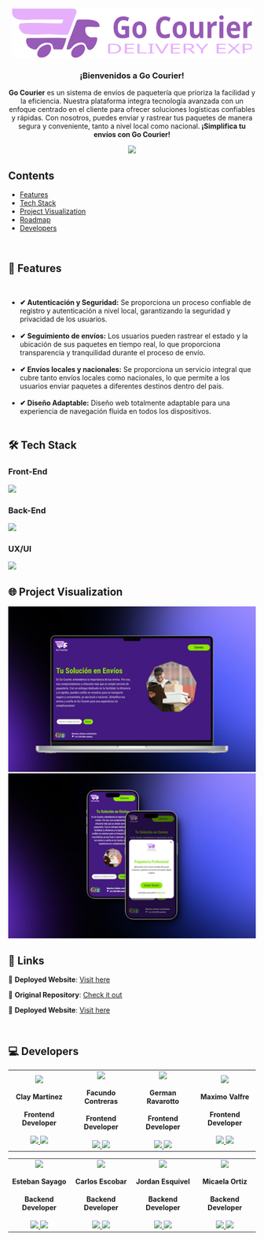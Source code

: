 <!-- PROJECT LOGO -->
<br />
  <div align='center'>
    <a href="https://github.com/No-Country/C16-03-m-node-react-" target="_blank">
      <img src="./Client/C16-03-m-node-react-/public/logo-readme.svg" alt="logo"height="100">
    </a>
    <h3 align="center">¡Bienvenidos a Go Courier!</h3>
  </div>
<!-- ABOUT THE PROJECT -->
<div align="center">
  <p align="center">
    <strong>Go Courier</strong> es un sistema de envíos de paquetería que prioriza la facilidad y la eficiencia. Nuestra plataforma integra tecnología avanzada con un enfoque centrado en el cliente para ofrecer soluciones logísticas confiables y rápidas. Con nosotros, puedes enviar y rastrear tus paquetes de manera segura y conveniente, tanto a nivel local como nacional.<strong> ¡Simplifica tu envíos con Go Courier!</strong>
  </p>
    <a href="https://c16-03-m-node-react.vercel.app/" target="_blank">
      <img src="https://img.shields.io/badge/WEBSITE-975AB6?style=for-the-badge&logo=vercel">
    </a>
</div>
<!-- TABLE OF CONTENTS -->
<div>
  <h2>Contents</h2>
  <ul>
    <li><a href="#features">Features</a></li>
    <li><a href="#built-with">Tech Stack</a></li>
    <li><a href="#visualization">Project Visualization </a></li>
    <li><a href="#roadmap">Roadmap</a></li>
    <li><a href="#developers">Developers</a></li>
  </ul>
</div>
<br />

<!-- DESCRIPTION -->
<h2 id="features">🚀 Features</h2>
</br>
<ul>
  <li><strong>✔ Autenticación y Seguridad:</strong> Se proporciona un proceso confiable de registro y autenticación a nivel local, garantizando la seguridad y privacidad  de los usuarios.</br></br>
  <li><strong>✔ Seguimiento de envíos:</strong> Los usuarios pueden rastrear el estado y la ubicación de sus paquetes en tiempo real, lo que proporciona transparencia y tranquilidad durante el proceso de envío.</br></br>
  <li><strong>✔ Envíos locales y nacionales:</strong> Se proporciona un servicio integral que cubre tanto envíos locales como nacionales, lo que permite a los usuarios enviar paquetes a diferentes destinos dentro del país.</br></br>
  <li><strong>✔ Diseño Adaptable:</strong> Diseño web totalmente adaptable para una experiencia de navegación fluida en todos los dispositivos.</br></br>
  <!-- agregar dashboard -->
</ul>

<h2 id="built-with">🛠️ Tech Stack</h2>

<h3>Front-End</h3>

 <img width="220" src="https://skillicons.dev/icons?i=react,tailwind,vite" />

<h3>Back-End</h3>

  <img width="220" src="https://skillicons.dev/icons?i=nodejs,express,mongodb" />

<h3>UX/UI</h3>
  <img width="60" src="https://skillicons.dev/icons?i=figma" />
<br />
<!-- <h2 id="built-with">🛠️ Herramientas & Organización</h2>

 <!-- <img width="180" src="https://skillicons.dev/icons?i=discord,postman,git" />

<br />  -->
<h2 id="visualization">🌐 Project Visualization </h2>

<img src="./Client/C16-03-m-node-react-/public/img-mac.png">
<img src="./Client/C16-03-m-node-react-/public/img-phone.png">
<br />

<!-- <p align="right"><a href="#readme-top"> ⬆ </a></p> -->

<!-- ROADMAP -->
<h2 id="roadmap">🎯 Links</h2>

🚀 **Deployed Website**: [Visit here](https://c16-03-m-node-react.vercel.app/)

🔎 **Original Repository**: [Check it out](https://github.com/No-Country/C16-03-m-node-react-)

🚀 **Deployed Website**: [Visit here](https://www.figma.com/file/OeKWjjHbiLfBFLOBojFuJp/No-Country?type=design&node-id=0-1&mode=design&t=NyFacDqZwzK8AA6I-0)

<br />

<!-- CONTACT US-->
<h2 id="developers">💻 Developers</h2>
<table>
  <tr>
    <td>
      <div align="center">
        <img width="70" src="https://avatars.githubusercontent.com/u/110847258?v=4"/>
          <h4 style="margin-top: 1rem;">Clay Martinez</h4>
          <h4 style="margin-top: 1rem;">Frontend Developer</h4>
        <a href="https://www.linkedin.com/in/clay-martinez" target="_blank">
          <img src="https://img.shields.io/badge/linkedin%20-%230077B5.svg?&style=for-the-badge&logo=linkedin&logoColor=white "/>
        </a>
          <a href="https://github.com/claymartinez" target="_blank">
              <img src="https://img.shields.io/static/v1?style=for-the-badge&message=GitHub&color=172B4D&logo=GitHub&logoColor=FFFFFF&label= "/>
          </a>
      </div>
    </td>
    <td>
      <div align="center">
          <img width="70" src="https://media.licdn.com/dms/image/D4D03AQEy0kfOYLpD7Q/profile-displayphoto-shrink_200_200/0/1704303980751?e=2147483647&v=beta&t=j72Or8K3xCnDr12BTyr_aFJ8HvYuLGME6mSZq9ELIq0"/>
          <h4 style="margin-top: 1rem;">Facundo Contreras</h4>
          <h4 style="margin-top: 1rem;">Frontend Developer</h4>
        <a href="https://www.linkedin.com/in/facundo-ignacio-contreras/" target="_blank">
          <img src="https://img.shields.io/badge/linkedin%20-%230077B5.svg?&style=for-the-badge&logo=linkedin&logoColor=white"/>
        </a>
          <a href="https://github.com/facundocont" target="_blank">
              <img src="https://img.shields.io/static/v1?style=for-the-badge&message=GitHub&color=172B4D&logo=GitHub&logoColor=FFFFFF&label="/>
          </a>
      </div>
    </td>
   <td>
      <div align="center">
        <img width="70" src="https://media.licdn.com/dms/image/D4D03AQGqKQ3pWITc_w/profile-displayphoto-shrink_100_100/0/1709586326860?e=1715212800&v=beta&t=kz0hOoBxf0J-gHuCnbq1KLBypLV_oqNEUAYQ1THV9ew"/>
          <h4 style="margin-top: 1rem;">German Ravarotto</h4>
          <h4 style="margin-top: 1rem;">Frontend Developer</h4>
        <a href="https://www.linkedin.com/in/german-ravarotto/" target="_blank">
          <img src="https://img.shields.io/badge/linkedin%20-%230077B5.svg?&style=for-the-badge&logo=linkedin&logoColor=white"/>
        </a>
          <a href="https://github.com/German44" target="_blank">
              <img src="https://img.shields.io/static/v1?style=for-the-badge&message=GitHub&color=172B4D&logo=GitHub&logoColor=FFFFFF&label="/>
          </a>
      </div>
    </td>
    <td>
      <div align="center">
        <img width="70" src="https://media.licdn.com/dms/image/D4D03AQFgz-EGZEp8oA/profile-displayphoto-shrink_200_200/0/1685048054794?e=2147483647&v=beta&t=GbLuRXDcNkPewRXW4k9xX_Rzlht0fu2gHBqpe5b3c8c"/>
          <h4 style="margin-top: 1rem;">Maximo Valfre</h4>
          <h4 style="margin-top: 1rem;">Frontend Developer</h4>
        <a href="https://www.linkedin.com/in/maxivalfre/" target="_blank">
          <img src="https://img.shields.io/badge/linkedin%20-%230077B5.svg?&style=for-the-badge&logo=linkedin&logoColor=white"/>
        </a>
          <a href="https://github.com/MaxiValfre" target="_blank">
              <img src="https://img.shields.io/static/v1?style=for-the-badge&message=GitHub&color=172B4D&logo=GitHub&logoColor=FFFFFF&label="/>
          </a>
      </div>
    </td>
  </tr>
</table>

<table>
  <tr>
    <td>
      <div align="center">
        <img width="70" src="https://avatars.githubusercontent.com/u/102445616?v=4"/>
          <h4 style="margin-top: 1rem;">Esteban Sayago</h4>
          <h4 style="margin-top: 1rem;">Backend Developer</h4>
          <a href="https://www.linkedin.com/in/esteban-sayago-a80796241" target="_blank">
          <img src="https://img.shields.io/badge/linkedin%20-%230077B5.svg?&style=for-the-badge&logo=linkedin&logoColor=white"/>
        </a>
          <a href="https://github.com/Puchinn" target="_blank">
              <img src="https://img.shields.io/static/v1?style=for-the-badge&message=GitHub&color=172B4D&logo=GitHub&logoColor=FFFFFF&label="/>
          </a>
      </div>
    </td>
     <td>
      <div align="center">
        <img width="70" src="https://media.licdn.com/dms/image/C4E03AQGWYSsqJF2iRA/profile-displayphoto-shrink_200_200/0/1636639276171?e=2147483647&v=beta&t=OGEzWUuYSD0Uv-M2jDBbZPEQTa0M9iZWQzGQDLBrREQ"/>
          <h4 style="margin-top: 1rem;">Carlos Escobar</h4>
          <h4 style="margin-top: 1rem;">Backend Developer</h4>
        <a href="https://www.linkedin.com/in/carlosesconav/" target="_blank">
          <img src="https://img.shields.io/badge/linkedin%20-%230077B5.svg?&style=for-the-badge&logo=linkedin&logoColor=white"/>
        </a>
          <a href="https://github.com/carlosesconav" target="_blank">
              <img src="https://img.shields.io/static/v1?style=for-the-badge&message=GitHub&color=172B4D&logo=GitHub&logoColor=FFFFFF&label="/>
          </a>
      </div>
    </td>
   <td>
      <div align="center">
        <img width="70" src="https://avatars.githubusercontent.com/u/121452437?v=4"/>
          <h4 style="margin-top: 1rem;">Jordan Esquivel</h4>
          <h4 style="margin-top: 1rem;">Backend Developer</h4>
        <a href="https://www.linkedin.com/in/jordan-joel-esquivel-silva/" target="_blank">
          <img src="https://img.shields.io/badge/linkedin%20-%230077B5.svg?&style=for-the-badge&logo=linkedin&logoColor=white"/>
        </a>
          <a href="https://github.com/JordanEsquivelS" target="_blank">
              <img src="https://img.shields.io/static/v1?style=for-the-badge&message=GitHub&color=172B4D&logo=GitHub&logoColor=FFFFFF&label="/>
          </a>
      </div>
    </td>
    <td>
      <div align="center">
        <img width="70" src="https://avatars.githubusercontent.com/u/72227893?s=400&u=84afafc01dbfe8cce748db81ce3650f389c1d82a&v=4"/>
          <h4 style="margin-top: 1rem;">Micaela Ortiz</h4>
          <h4 style="margin-top: 1rem;">Backend Developer</h4>
        <a href="https://www.linkedin.com/in/micaela-a-ortiz/" target="_blank">
          <img src="https://img.shields.io/badge/linkedin%20-%230077B5.svg?&style=for-the-badge&logo=linkedin&logoColor=white"/>
        </a>
          <a href="https://github.com/micaortiz" target="_blank">
              <img src="https://img.shields.io/static/v1?style=for-the-badge&message=GitHub&color=172B4D&logo=GitHub&logoColor=FFFFFF&label="/>
          </a>
      </div>
    </td>
  </tr>
</table>

